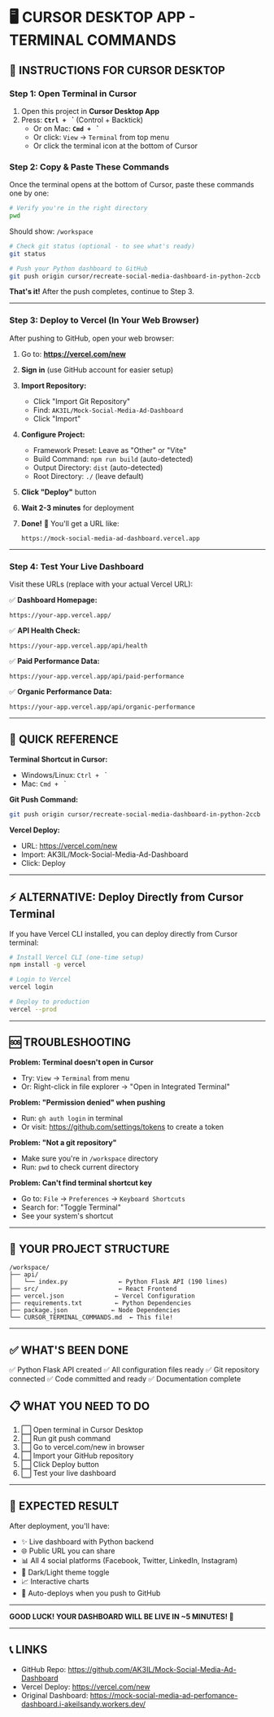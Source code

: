 # 🖥️ CURSOR DESKTOP APP - TERMINAL COMMANDS

## 📍 INSTRUCTIONS FOR CURSOR DESKTOP

### Step 1: Open Terminal in Cursor
1. Open this project in **Cursor Desktop App**
2. Press: **`Ctrl + ` `** (Control + Backtick)
   - Or on Mac: **`Cmd + ` `**
   - Or click: `View` → `Terminal` from top menu
   - Or click the terminal icon at the bottom of Cursor

### Step 2: Copy & Paste These Commands

Once the terminal opens at the bottom of Cursor, paste these commands one by one:

```bash
# Verify you're in the right directory
pwd
```
Should show: `/workspace`

```bash
# Check git status (optional - to see what's ready)
git status
```

```bash
# Push your Python dashboard to GitHub
git push origin cursor/recreate-social-media-dashboard-in-python-2ccb
```

**That's it!** After the push completes, continue to Step 3.

---

### Step 3: Deploy to Vercel (In Your Web Browser)

After pushing to GitHub, open your web browser:

1. Go to: **https://vercel.com/new**

2. **Sign in** (use GitHub account for easier setup)

3. **Import Repository:**
   - Click "Import Git Repository"
   - Find: `AK3IL/Mock-Social-Media-Ad-Dashboard`
   - Click "Import"

4. **Configure Project:**
   - Framework Preset: Leave as "Other" or "Vite"
   - Build Command: `npm run build` (auto-detected)
   - Output Directory: `dist` (auto-detected)
   - Root Directory: `./` (leave default)
   
5. **Click "Deploy"** button

6. **Wait 2-3 minutes** for deployment

7. **Done!** 🎉 You'll get a URL like:
   ```
   https://mock-social-media-ad-dashboard.vercel.app
   ```

---

### Step 4: Test Your Live Dashboard

Visit these URLs (replace with your actual Vercel URL):

✅ **Dashboard Homepage:**
```
https://your-app.vercel.app/
```

✅ **API Health Check:**
```
https://your-app.vercel.app/api/health
```

✅ **Paid Performance Data:**
```
https://your-app.vercel.app/api/paid-performance
```

✅ **Organic Performance Data:**
```
https://your-app.vercel.app/api/organic-performance
```

---

## 🎯 QUICK REFERENCE

**Terminal Shortcut in Cursor:**
- Windows/Linux: `Ctrl + ` `
- Mac: `Cmd + ` `

**Git Push Command:**
```bash
git push origin cursor/recreate-social-media-dashboard-in-python-2ccb
```

**Vercel Deploy:**
- URL: https://vercel.com/new
- Import: AK3IL/Mock-Social-Media-Ad-Dashboard
- Click: Deploy

---

## ⚡ ALTERNATIVE: Deploy Directly from Cursor Terminal

If you have Vercel CLI installed, you can deploy directly from Cursor terminal:

```bash
# Install Vercel CLI (one-time setup)
npm install -g vercel

# Login to Vercel
vercel login

# Deploy to production
vercel --prod
```

---

## 🆘 TROUBLESHOOTING

**Problem: Terminal doesn't open in Cursor**
- Try: `View` → `Terminal` from menu
- Or: Right-click in file explorer → "Open in Integrated Terminal"

**Problem: "Permission denied" when pushing**
- Run: `gh auth login` in terminal
- Or visit: https://github.com/settings/tokens to create a token

**Problem: "Not a git repository"**
- Make sure you're in `/workspace` directory
- Run: `pwd` to check current directory

**Problem: Can't find terminal shortcut key**
- Go to: `File` → `Preferences` → `Keyboard Shortcuts`
- Search for: "Toggle Terminal"
- See your system's shortcut

---

## 📂 YOUR PROJECT STRUCTURE

```
/workspace/
├── api/
│   └── index.py              ← Python Flask API (190 lines)
├── src/                      ← React Frontend
├── vercel.json              ← Vercel Configuration
├── requirements.txt         ← Python Dependencies
├── package.json            ← Node Dependencies
└── CURSOR_TERMINAL_COMMANDS.md  ← This file!
```

---

## ✅ WHAT'S BEEN DONE

✅ Python Flask API created
✅ All configuration files ready
✅ Git repository connected
✅ Code committed and ready
✅ Documentation complete

## 📋 WHAT YOU NEED TO DO

1. ⬜ Open terminal in Cursor Desktop
2. ⬜ Run git push command
3. ⬜ Go to vercel.com/new in browser
4. ⬜ Import your GitHub repository
5. ⬜ Click Deploy button
6. ⬜ Test your live dashboard

---

## 🎉 EXPECTED RESULT

After deployment, you'll have:
- ✨ Live dashboard with Python backend
- 🌐 Public URL you can share
- 📊 All 4 social platforms (Facebook, Twitter, LinkedIn, Instagram)
- 🎨 Dark/Light theme toggle
- 📈 Interactive charts
- 🔄 Auto-deploys when you push to GitHub

---

**GOOD LUCK! YOUR DASHBOARD WILL BE LIVE IN ~5 MINUTES! 🚀**

---

## 📞 LINKS

- GitHub Repo: https://github.com/AK3IL/Mock-Social-Media-Ad-Dashboard
- Vercel Deploy: https://vercel.com/new
- Original Dashboard: https://mock-social-media-ad-perfomance-dashboard.i-akeilsandy.workers.dev/
